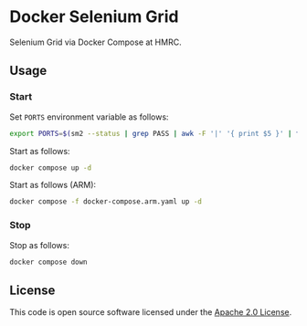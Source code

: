 # Docker Selenium Grid

Selenium Grid via Docker Compose at HMRC.

## Usage

### Start

Set `PORTS` environment variable as follows:

```bash
export PORTS=$(sm2 --status | grep PASS | awk -F '|' '{ print $5 }' | tr -d "[:blank:]" | paste -sd "," -),11000,6010
```

Start as follows:

```bash
docker compose up -d
```

Start as follows (ARM):

```bash
docker compose -f docker-compose.arm.yaml up -d
```

### Stop

Stop as follows:

```bash
docker compose down
```

## License

This code is open source software licensed under the [Apache 2.0 License]("http://www.apache.org/licenses/LICENSE-2.0.html").
